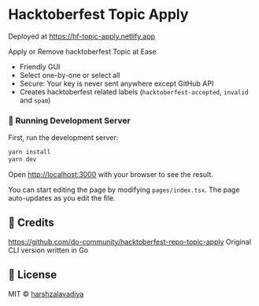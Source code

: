 # Hacktoberfest Topic Apply

Deployed at https://hf-topic-apply.netlify.app

Apply or Remove hacktoberfest Topic at Ease

- Friendly GUI
- Select one-by-one or select all
- Secure: Your key is never sent anywhere except GitHub API
- Creates hacktoberfest related labels (`hacktoberfest-accepted`, `invalid` and `spam`)

### 🔧 Running Development Server

First, run the development server:

```bash
yarn install
yarn dev
```

Open [http://localhost:3000](http://localhost:3000) with your browser to see the result.

You can start editing the page by modifying `pages/index.tsx`. The page auto-updates as you edit the file.

## 🤠 Credits

https://github.com/do-community/hacktoberfest-repo-topic-apply Original CLI version written in Go

## 📜 License

MIT &copy; [harshzalavadiya](https://github.com/harshzalavadiya)

